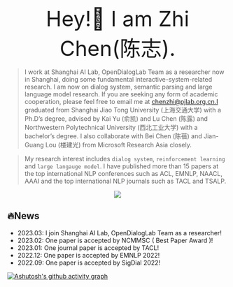 <div align='center' ><font size='30'>Hey!👋 I am Zhi Chen(陈志).</font></div>

> I work at Shanghai AI Lab, OpenDialogLab Team as a researcher now in Shanghai, doing some fundamental interactive-system-related research. I am now on dialog system, semantic parsing and large language model research. If you are seeking any form of academic cooperation, please feel free to email me at chenzhi@pjlab.org.cn.I graduated from Shanghai Jiao Tong University (上海交通大学) with a Ph.D’s degree, advised by Kai Yu (俞凯) and Lu Chen (陈露) and Northwestern Polytechnical University (西北工业大学) with a bachelor’s degree. I also collaborate with Bei Chen (陈蓓) and Jian-Guang Lou (楼建光) from Microsoft Research Asia closely.

> My research interest includes `dialog system`, `reinforcement learning` and `large langauge model`. I have published more than 15 papers at the top international NLP conferences such as ACL, EMNLP, NAACL, AAAI and the top international NLP journals such as TACL and TSALP.

<!-- ![Top Langs](https://github-readme-stats.vercel.app/api/top-langs/?username=wowcz&layout=compact) -->
<div align="center"> <img src="https://github-profile-trophy.vercel.app/?username=wowcz&theme=gruvbox&rank=A,B,C" /> </div>

## 🔥News
* 2023.03: I join Shanghai AI Lab, OpenDialogLab Team as a researcher!
* 2023.02: One paper is accepted by NCMMSC ( Best Paper Award )!
* 2023.01: One journal paper is accepted by TACL!
* 2022.12: One paper is accepted by EMNLP 2022!
* 2022.09: One paper is accepted by SigDial 2022!


[![Ashutosh's github activity graph](https://github-readme-activity-graph.vercel.app/graph?username=wowcz&theme=github-compact)](https://github.com/ashutosh00710/github-readme-activity-graph)